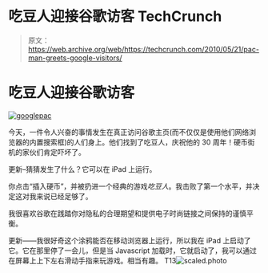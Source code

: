 # 吃豆人迎接谷歌访客 TechCrunch

> 原文：<https://web.archive.org/web/https://techcrunch.com/2010/05/21/pac-man-greets-google-visitors/>

# 吃豆人迎接谷歌访客

[![](img/7bb0a29541974cffb7ac6d81697f9ede.png "googlepac")](https://web.archive.org/web/20221207215516/http://www.crunchgear.com/2010/05/21/pac-man-greets-google-visitors/googlepac/)

今天，一件令人兴奋的事情发生在真正访问谷歌主页(而不仅仅是使用他们网络浏览器的内置搜索框)的人们身上。他们找到了吃豆人，庆祝他的 30 周年！硬币街机的家伙们肯定吓坏了。

更新–猜猜发生了什么？它可以在 iPad 上运行。

你点击“插入硬币”，并被扔进一个经典的游戏*吃豆人*。我击败了第一个水平，并决定这对我来说已经足够了。

我很喜欢谷歌在践踏你对隐私的合理期望和提供电子时尚链接之间保持的谨慎平衡。

更新——我很好奇这个涂鸦能否在移动浏览器上运行，所以我在 iPad 上启动了它。它在那里停了一会儿，但是当 Javascript 加载时，它就启动了，我可以通过在屏幕上上下左右滑动手指来玩游戏。相当有趣。
T13![](img/bad6d8c6645837575a3a15d50004b1b9.png "scaled.photo")